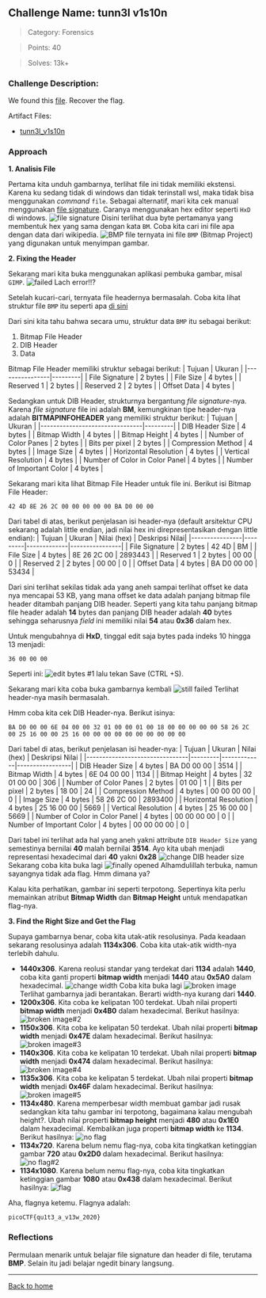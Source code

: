 ## Challenge Name: tunn3l v1s10n
>Category: Forensics

>Points: 40

>Solves: 13k+

### Challenge Description: 

We found this [file](https://mercury.picoctf.net/static/06a5e4ab22ba52cd66a038d51a6cc07b/tunn3l_v1s10n). Recover the flag.

Artifact Files:
* [tunn3l_v1s10n](https://mercury.picoctf.net/static/06a5e4ab22ba52cd66a038d51a6cc07b/tunn3l_v1s10n)

### Approach

**1. Analisis File**

Pertama kita unduh gambarnya, terlihat file ini tidak memiliki ekstensi. Karena ku sedang tidak di windows dan tidak terinstall wsl, maka tidak bisa menggunakan _command_ ```file```. Sebagai alternatif, mari kita cek manual menggunakan [file signature](https://en.wikipedia.org/wiki/List_of_file_signatures). Caranya menggunakan hex editor seperti ```HxD``` di windows.
![file signature](tunn3l%20v1s10n-1.JPG)
Disini terlihat dua byte pertamanya yang membentuk hex yang sama dengan kata ```BM```. Coba kita cari ini file apa dengan data dari wikipedia.
![BMP file](tunn3l%20v1s10n-2.JPG)
ternyata ini file ```BMP``` (Bitmap Project) yang digunakan untuk menyimpan gambar. 

**2. Fixing the Header**

Sekarang mari kita buka menggunakan aplikasi pembuka gambar, misal ```GIMP```.
![failed](tunn3l%20v1s10n-3.JPG)
Lach error!!?

Setelah kucari-cari, ternyata file headernya bermasalah. Coba kita lihat struktur file ```BMP``` itu seperti apa [di sini](https://en.wikipedia.org/wiki/BMP_file_format)

Dari sini kita tahu bahwa secara umu, struktur data ```BMP``` itu sebagai berikut:
1. Bitmap File Header
2. DIB Header
3. Data

Bitmap File Header memiliki struktur sebagai berikut:
| Tujuan         | Ukuran  |
|----------------|---------|
| File Signature | 2 bytes |
| File Size      | 4 bytes |
| Reserved 1     | 2 bytes |
| Reserved 2     | 2 bytes |
| Offset Data    | 4 bytes |

Sedangkan untuk DIB Header, strukturnya bergantung _file signature_-nya. Karena _file signature_ file ini adalah **BM**, kemungkinan tipe header-nya adalah **BITMAPINFOHEADER** yang memiliki struktur berikut:
| Tujuan                         | Ukuran  |
|--------------------------------|---------|
| DIB Header Size                | 4 bytes |
| Bitmap Width                   | 4 bytes |
| Bitmap Height                  | 4 bytes |
| Number of Color Panes          | 2 bytes |
| Bits per pixel                 | 2 bytes |
| Compression Method             | 4 bytes |
| Image Size                     | 4 bytes |
| Horizontal Resolution          | 4 bytes |
| Vertical Resolution            | 4 bytes |
| Number of Color in Color Panel | 4 bytes |
| Number of Important Color      | 4 bytes |

Sekarang mari kita lihat Bitmap File Header untuk file ini. Berikut isi Bitmap File Header:
```
42 4D 8E 26 2C 00 00 00 00 00 BA D0 00 00
```
Dari tabel di atas, berikut penjelasan isi header-nya (default arsitektur CPU sekarang adalah little endian, jadi nilai hex ini direpresentasikan dengan little endian):
| Tujuan         | Ukuran  | Nilai (hex) | Deskripsi Nilai|
|----------------|---------|-------------|----------------|
| File Signature | 2 bytes |   42 4D     |      BM        |
| File Size      | 4 bytes | 8E 26 2C 00 |    2893443     |
| Reserved 1     | 2 bytes |   00 00     |      0         |
| Reserved 2     | 2 bytes |   00 00     |      0         |
| Offset Data    | 4 bytes | BA D0 00 00 |    53434       |

Dari sini terlihat sekilas tidak ada yang aneh sampai terlihat offset ke data nya mencapai 53 KB, yang mana offset ke data adalah panjang bitmap file header ditambah panjang DIB header. Seperti yang kita tahu panjang bitmap file header adalah **14** bytes dan panjang DIB header adalah **40** bytes sehingga seharusnya _field_ ini memiliki nilai **54** atau **0x36** dalam hex.

Untuk mengubahnya di **HxD**, tinggal edit saja bytes pada indeks 10 hingga 13 menjadi:
```
36 00 00 00
```
Seperti ini:
![edit bytes #1](tunn3l%20v1s10n-4.JPG)
lalu tekan Save (CTRL +S).

Sekarang mari kita coba buka gambarnya kembali
![still failed](tunn3l%20v1s10n-5.JPG)
Terlihat header-nya masih bermasalah.

Hmm coba kita cek DIB Header-nya. Berikut isinya:
```
BA D0 00 00 6E 04 00 00 32 01 00 00 01 00 18 00 00 00 00 00 58 26 2C 00 25 16 00 00 25 16 00 00 00 00 00 00 00 00 00 00
```
Dari tabel di atas, berikut penjelasan isi header-nya:
| Tujuan                         | Ukuran  | Nilai (hex) | Deskripsi Nilai |
|--------------------------------|---------|-------------|-----------------|
| DIB Header Size                | 4 bytes | BA D0 00 00 | 3514            |
| Bitmap Width                   | 4 bytes | 6E 04 00 00 | 1134            |
| Bitmap Height                  | 4 bytes | 32 01 00 00 | 306             |
| Number of Color Panes          | 2 bytes | 01 00       | 1               |
| Bits per pixel                 | 2 bytes | 18 00       | 24              |
| Compression Method             | 4 bytes | 00 00 00 00 | 0               |
| Image Size                     | 4 bytes | 58 26 2C 00 | 2893400         |
| Horizontal Resolution          | 4 bytes | 25 16 00 00 | 5669            |
| Vertical Resolution            | 4 bytes | 25 16 00 00 | 5669            |
| Number of Color in Color Panel | 4 bytes | 00 00 00 00 | 0               |
| Number of Important Color      | 4 bytes | 00 00 00 00 | 0               |

Dari tabel ini terlihat ada hal yang aneh yakni attribute ```DIB Header Size``` yang semestinya bernilai **40** malah bernilai **3514**. Ayo kita ubah menjadi representasi hexadecimal dari **40** yakni **0x28**
![change DIB header size](tunn3l%20v1s10n-6.JPG)
Sekarang coba kita buka lagi
![finally opened](tunn3l%20v1s10n-7.JPG)
Alhamdulillah terbuka, namun sayangnya tidak ada flag. Hmm dimana ya?

Kalau kita perhatikan, gambar ini seperti terpotong. Sepertinya kita perlu memainkan atribut **Bitmap Width** dan **Bitmap Height** untuk mendapatkan flag-nya.

**3. Find the Right Size and Get the Flag**

Supaya gambarnya benar, coba kita utak-atik resolusinya. Pada keadaan sekarang resolusinya adalah **1134x306**. Coba kita utak-atik width-nya terlebih dahulu.
- **1440x306**. Karena reolusi standar yang terdekat dari **1134** adalah **1440**, coba kita ganti properti **bitmap width** menjadi **1440** atau **0x5A0** dalam hexadecimal.
![change width](tunn3l%20v1s10n-8.JPG)
Coba kita buka lagi
![broken image](tunn3l%20v1s10n-9.JPG)
Terlihat gambarnya jadi berantakan. Berarti width-nya kurang dari **1440**.
- **1200x306**. Kita coba ke kelipatan 100 terdekat. Ubah nilai properti **bitmap width** menjadi **0x4B0** dalam hexadecimal. Berikut hasilnya:
![broken image#2](tunn3l%20v1s10n-10.JPG)
- **1150x306**. Kita coba ke kelipatan 50 terdekat. Ubah nilai properti **bitmap width** menjadi **0x47E** dalam hexadecimal. Berikut hasilnya:
![broken image#3](tunn3l%20v1s10n-11.JPG)
- **1140x306**. Kita coba ke kelipatan 10 terdekat. Ubah nilai properti **bitmap width** menjadi **0x474** dalam hexadecimal. Berikut hasilnya:
![broken image#4](tunn3l%20v1s10n-12.JPG)
- **1135x306**. Kita coba ke kelipatan 5 terdekat. Ubah nilai properti **bitmap width** menjadi **0x46F** dalam hexadecimal. Berikut hasilnya:
![broken image#5](tunn3l%20v1s10n-13.JPG)
- **1134x480**. Karena memperbesar width membuat gambar jadi rusak sedangkan kita tahu gambar ini terpotong, bagaimana kalau mengubah height?. Ubah nilai properti **bitmap height** menjadi **480** atau  **0x1E0** dalam hexadecimal. Kembalikan juga properti **bitmap width** ke **1134**. Berikut hasilnya:
![no flag](tunn3l%20v1s10n-14.JPG)
- **1134x720**. Karena belum nemu flag-nya, coba kita tingkatkan ketinggian gambar **720** atau **0x2D0** dalam hexadecimal. Berikut hasilnya:
![no flag#2](tunn3l%20v1s10n-15.JPG)
- **1134x1080**. Karena belum nemu flag-nya, coba kita tingkatkan ketinggian gambar **1080** atau **0x438** dalam hexadecimal. Berikut hasilnya:
![flag](tunn3l%20v1s10n-16.JPG)

Aha, flagnya ketemu. Flagnya adalah:
```
picoCTF{qu1t3_a_v13w_2020}
```

### Reflections
Permulaan menarik untuk belajar file signature dan header di file, terutama **BMP**. Selain itu jadi belajar ngedit binary langsung.
  

---
[Back to home](../Readme.md)
